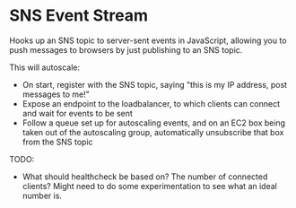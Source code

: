 SNS Event Stream
================

Hooks up an SNS topic to server-sent events in JavaScript, allowing you to
push messages to browsers by just publishing to an SNS topic.

This will autoscale:

* On start, register with the SNS topic, saying "this is my IP address, post
  messages to me!"
* Expose an endpoint to the loadbalancer, to which clients can connect and
  wait for events to be sent
* Follow a queue set up for autoscaling events, and on an EC2 box being taken
  out of the autoscaling group, automatically unsubscribe that box from the
  SNS topic

TODO:

* What should healthcheck be based on? The number of connected clients? Might
  need to do some experimentation to see what an ideal number is.

